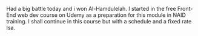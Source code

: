 Had a big battle today and i won Al-Hamdulelah. I started in the free Front-End web dev course on Udemy as a preparation for this module in NAID training. I shall continue in this course but with a schedule and a fixed rate Isa. 